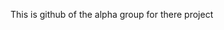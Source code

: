 This is github of the alpha group for there project 
<!---
The-Alpha-Geeks/The-Alpha-Geeks is a ✨ special ✨ repository because its `README.md` (this file) appears on your GitHub profile.
You can click the Preview link to take a look at your changes.
--->
